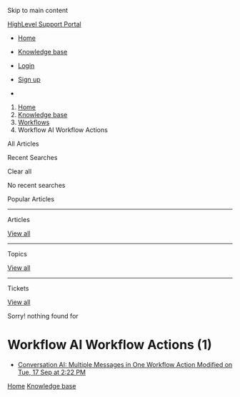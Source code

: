 Skip to main content

[ HighLevel Support Portal ](https://help.gohighlevel.com)

  * [ Home ](/support/home)
  * [ Knowledge base ](/support/solutions)

  * [Login](/support/login)
  * [Sign up](/support/signup)
  * 

  1. [Home](/support/home)
  2. [Knowledge base](/support/solutions)
  3. [Workflows](/support/solutions/48000455132)
  4. Workflow AI Workflow Actions

All  Articles 

Recent Searches

Clear all

No recent searches

Popular Articles

* * *

Articles

[View all](/support/search/solutions)

* * *

Topics

[View all](/support/search/topics)

* * *

Tickets

[View all](/support/search/tickets)

Sorry! nothing found for   

# Workflow AI Workflow Actions (1)

  * [ Conversation AI: Multiple Messages in One Workflow Action Modified on Tue, 17 Sep at 2:22 PM  ](/support/solutions/articles/155000003207-conversation-ai-multiple-messages-in-one-workflow-action)

[Home](/support/home) [Knowledge base](/support/solutions)
